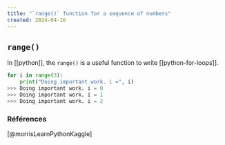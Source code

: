 ```yaml
---
title: "`range()` function for a sequence of numbers"
created: 2024-04-16
---
```


## `range()`

In [[python]], the `range()` is a useful function to write [[python-for-loops]].

```python
for i in range(3):
    print("Doing important work. i =", i)
>>> Doing important work. i = 0
>>> Doing important work. i = 1
>>> Doing important work. i = 2
```

### Références

[@morrisLearnPythonKaggle]
